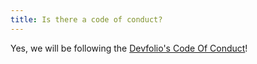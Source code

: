 ```yaml
---
title: Is there a code of conduct?
---
```

Yes, we will be following the [Devfolio's Code Of Conduct](https://static.mlh.io/docs/mlh-code-of-conduct.pdf)!
